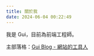 ```yaml
---
title: 關於我
date: 2024-06-04 00:22:49
---
```


我是 Gui，目前為前端工程師。

主部落格：[Gui Blog - 網站的工具人](https://guiblogs.com/)